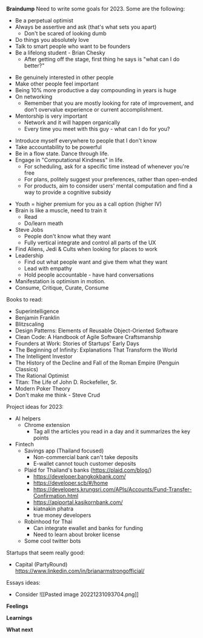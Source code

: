 **Braindump**
Need to write some goals for 2023. Some are the following:

* Be a perpetual optimist
* Always be assertive and ask (that's what sets you apart)
	* Don't be scared of looking dumb
* Do things you absolutely love
* Talk to smart people who want to be founders
* Be a lifelong student - Brian Chesky
	- After getting off the stage, first thing he says is "what can I do better?"
- Be genuinely interested in other people 
- Make other people feel important
- Being 10% more productive a day compounding in years is huge
- On networking
	- Remember that you are mostly looking for rate of improvement, and don’t overvalue experience or current accomplishment.
- Mentorship is very important
	- Network and it will happen organically
	- Every time you meet with this guy - what can I do for you?
* Introduce myself everywhere to people that I don't know
* Take accountability to be powerful
* Be in a flow state. Dance through life.
* Engage in "Computational Kindness" in life. 
	- For scheduling, ask for a specific time instead of whenever you're free
	- For plans, politely suggest your preferences, rather than open-ended
	- For products, aim to consider users' mental computation and find a way to provide a cognitive subsidy
- Youth = higher premium for you as a call option (higher IV)
- Brain is like a muscle, need to train it
	- Read
	- Do/learn meath
- Steve Jobs 
	- People don't know what they want
	- Fully vertical integrate and control all parts of the UX
- Find Aliens, Jedi & Cults when looking for places to work 
- Leadership
	- Find out what people want and give them what they want
	- Lead with empathy
	- Hold people accountable - have hard conversations
- Manifestation is optimism in motion.
- Consume, Critique, Curate, Consume

Books to read:
- Superintelligence
- Benjamin Franklin
- Blitzscaling
- Design Patterns: Elements of Reusable Object-Oriented Software
- Clean Code: A Handbook of Agile Software Craftsmanship
- Founders at Work: Stories of Startups' Early Days
- The Beginning of Infinity: Explanations That Transform the World
- The Intelligent Investor
- The History of the Decline and Fall of the Roman Empire (Penguin Classics)
- The Rational Optimist
- Titan: The Life of John D. Rockefeller, Sr.
- Modern Poker Theory
- Don't make me think - Steve Crud

Project ideas for 2023:
* AI helpers
	* Chrome extension 
		* Tag all the articles you read in a day and it summarizes the key points 
* Fintech
	* Savings app (Thailand focused)
		* Non-commercial bank can't take deposits
		* E-wallet cannot touch customer deposits
	* Plaid for Thailand's banks (https://plaid.com/blog/)
		* https://developer.bangkokbank.com/
		* https://developer.scb/#/home
		* https://developers.krungsri.com/APIs/Accounts/Fund-Transfer-Confirmation.html
		* https://apiportal.kasikornbank.com/
		* kiatnakin phatra
		* true money developers
	* Robinhood for Thai
		* Can integrate ewallet and banks for funding
		* Need to learn about broker license
	* Some cool twitter bots

Startups that seem really good:
- Capital (PartyRound) https://www.linkedin.com/in/brianarmstrongofficial/

Essays ideas:
* Consider
![[Pasted image 20221231093704.png]]



**Feelings**

**Learnings**

**What next**
